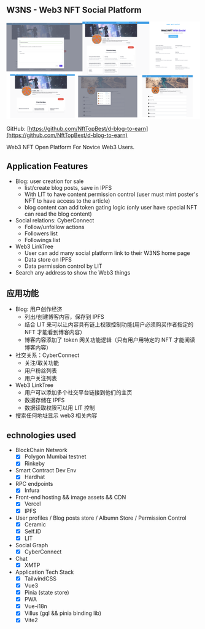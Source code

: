 ## W3NS - Web3 NFT Social Platform

<img src="./screenshot.png" />

GitHub: [https://github.com/NftTopBest/d-blog-to-earn](https://github.com/NftTopBest/d-blog-to-earn)

Web3 NFT Open Platform For Novice Web3 Users.

## Application Features

* Blog: user creation for sale
  * list/create blog posts, save in IPFS
  * With LIT to have content permission control (user must mint poster's NFT to have access to the article)
  * blog content can add token gating logic (only user have special NFT can read the blog content)
* Social relations: CyberConnect
  * Follow/unfollow actions
  * Followers list
  * Followings list
* Web3 LinkTree
  * User can add many social platform link to their W3NS home page
  * Data store on IPFS
  * Data permission control by LIT
* Search any address to show the Web3 things

## 应用功能

* Blog: 用户创作经济
  * 列出/创建博客内容，保存到 IPFS
  * 结合 LIT 来可以让内容具有链上权限控制功能(用户必须购买作者指定的 NFT 才能看到博客内容）
  * 博客内容添加了 token 网关功能逻辑（只有用户用特定的 NFT 才能阅读博客内容）
* 社交关系：CyberConnect
  * 关注/取关功能
  * 用户粉丝列表
  * 用户关注列表
* Web3 LinkTree
  * 用户可以添加多个社交平台链接到他们的主页
  * 数据存储在 IPFS
  * 数据读取权限可以用 LIT 控制
* 搜索任何地址显示 web3 相关内容

## echnologies used

* BlockChain Network
  * [x] Polygon Mumbai testnet
  * [x] Rinkeby
* Smart Contract Dev Env
  * [x] Hardhat
* RPC endpoints
  * [x] Infura
* Front-end hosting && image assets && CDN
  * [x] Vercel
  * [x] IPFS
* User profiles / Blog posts store / Albumn Store / Permission Control
  * [x] Ceramic
  * [x] Self.ID
  * [x] LIT
* Social Graph
  * [x] CyberConnect
* Chat
  * [x] XMTP
* Application Tech Stack
  * [x] TailwindCSS
  * [x] Vue3
  * [x] Pinia (state store)
  * [x] PWA
  * [x] Vue-i18n
  * [x] Villus (gql && pinia binding lib)
  * [x] Vite2
